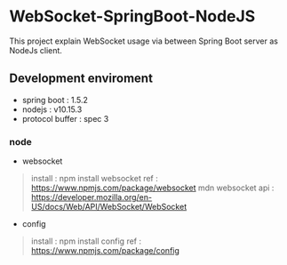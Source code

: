 # WebSocket-SpringBoot-NodeJS
This project explain WebSocket usage via between Spring Boot server as NodeJs client. 

## Development enviroment
* spring boot : 1.5.2
* nodejs : v10.15.3
* protocol buffer : spec 3

### node
* websocket
> install : npm install websocket
> ref : https://www.npmjs.com/package/websocket
> mdn websocket api : https://developer.mozilla.org/en-US/docs/Web/API/WebSocket/WebSocket
* config
> install : npm install config
> ref : https://www.npmjs.com/package/config
